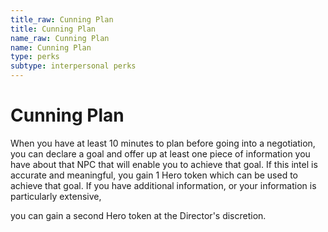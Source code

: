 ```yaml
---
title_raw: Cunning Plan
title: Cunning Plan
name_raw: Cunning Plan
name: Cunning Plan
type: perks
subtype: interpersonal perks
---
```


# Cunning Plan

When you have at least 10 minutes to plan before going into a negotiation, you can declare a goal and offer up at least one piece of information you have about that NPC that will enable you to achieve that goal. If this intel is accurate and meaningful, you gain 1 Hero token which can be used to achieve that goal. If you have additional information, or your information is particularly extensive,

you can gain a second Hero token at the Director's discretion.
